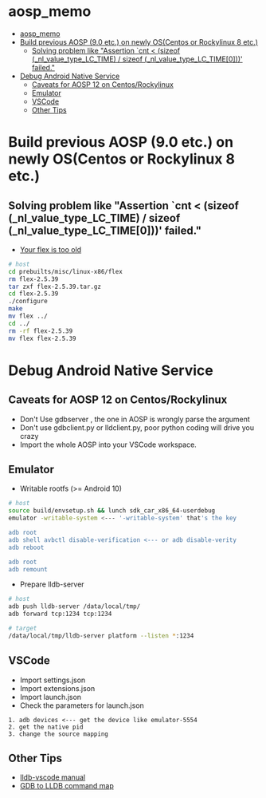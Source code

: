 # aosp_memo


- [aosp\_memo](#aosp_memo)
- [Build previous AOSP (9.0 etc.) on newly OS(Centos or Rockylinux 8 etc.)](#build-previous-aosp-90-etc-on-newly-oscentos-or-rockylinux-8-etc)
  - [Solving problem like "Assertion \`cnt \< (sizeof (\_nl\_value\_type\_LC\_TIME) / sizeof (\_nl\_value\_type\_LC\_TIME\[0\]))' failed."](#solving-problem-like-assertion-cnt--sizeof-_nl_value_type_lc_time--sizeof-_nl_value_type_lc_time0-failed)
- [Debug Android Native Service](#debug-android-native-service)
  - [Caveats for AOSP 12 on Centos/Rockylinux](#caveats-for-aosp-12-on-centosrockylinux)
  - [Emulator](#emulator)
  - [VSCode](#vscode)
  - [Other Tips](#other-tips)


# Build previous AOSP (9.0 etc.) on newly OS(Centos or Rockylinux 8 etc.)

## Solving problem like "Assertion `cnt < (sizeof (_nl_value_type_LC_TIME) / sizeof (_nl_value_type_LC_TIME[0]))' failed."
- [Your flex is too old](https://stackoverflow.com/questions/49301627/android-7-1-2-armv7)
```bash
# host
cd prebuilts/misc/linux-x86/flex
rm flex-2.5.39
tar zxf flex-2.5.39.tar.gz
cd flex-2.5.39
./configure
make
mv flex ../
cd ../
rm -rf flex-2.5.39
mv flex flex-2.5.39
```

# Debug Android Native Service

## Caveats for AOSP 12 on Centos/Rockylinux
- Don't Use gdbserver , the one in AOSP is wrongly parse the argument
- Don't use gdbclient.py or lldclient.py, poor python coding will drive you crazy
- Import the whole AOSP into your VSCode workspace.
## Emulator

- Writable rootfs (>= Android 10)
```bash
# host
source build/envsetup.sh && lunch sdk_car_x86_64-userdebug
emulator -writable-system <--- '-writable-system' that's the key

adb root
adb shell avbctl disable-verification <--- or adb disable-verity
adb reboot

adb root
adb remount
```
- Prepare lldb-server

```bash
# host 
adb push lldb-server /data/local/tmp/
adb forward tcp:1234 tcp:1234

# target
/data/local/tmp/lldb-server platform --listen *:1234
```

## VSCode

- Import settings.json
- Import extensions.json
- Import launch.json
- Check the parameters for launch.json

```
1. adb devices <--- get the device like emulator-5554
2. get the native pid
3. change the source mapping
```

## Other Tips

- [lldb-vscode manual](https://github.com/vadimcn/vscode-lldb/blob/master/MANUAL.md)
- [GDB to LLDB command map](https://lldb.llvm.org/use/map.html)
